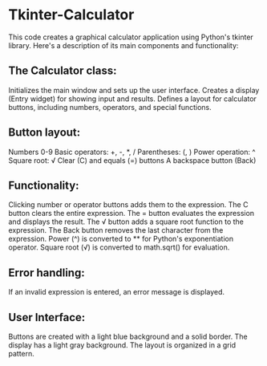 # Tkinter-Calculator

This code creates a graphical calculator application using Python's tkinter library. Here's a description of its main components and functionality:

## The Calculator class:
Initializes the main window and sets up the user interface.
Creates a display (Entry widget) for showing input and results.
Defines a layout for calculator buttons, including numbers, operators, and special functions.


## Button layout:
Numbers 0-9
Basic operators: +, -, *, /
Parentheses: (, )
Power operation: ^
Square root: √
Clear (C) and equals (=) buttons
A backspace button (Back)


## Functionality:
Clicking number or operator buttons adds them to the expression.
The C button clears the entire expression.
The = button evaluates the expression and displays the result.
The √ button adds a square root function to the expression.
The Back button removes the last character from the expression.
Power (^) is converted to ** for Python's exponentiation operator.
Square root (√) is converted to math.sqrt() for evaluation.


## Error handling:
If an invalid expression is entered, an error message is displayed.


## User Interface:
Buttons are created with a light blue background and a solid border.
The display has a light gray background.
The layout is organized in a grid pattern.
